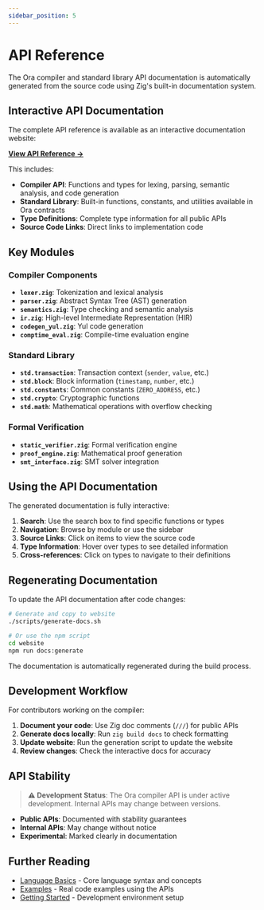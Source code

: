 ```yaml
---
sidebar_position: 5
---
```


# API Reference

The Ora compiler and standard library API documentation is automatically generated from the source code using Zig's built-in documentation system.

## Interactive API Documentation

The complete API reference is available as an interactive documentation website:

**[View API Reference →](/api-docs/)**

This includes:

- **Compiler API**: Functions and types for lexing, parsing, semantic analysis, and code generation
- **Standard Library**: Built-in functions, constants, and utilities available in Ora contracts
- **Type Definitions**: Complete type information for all public APIs
- **Source Code Links**: Direct links to implementation code

## Key Modules

### Compiler Components

- **`lexer.zig`**: Tokenization and lexical analysis
- **`parser.zig`**: Abstract Syntax Tree (AST) generation
- **`semantics.zig`**: Type checking and semantic analysis
- **`ir.zig`**: High-level Intermediate Representation (HIR)
- **`codegen_yul.zig`**: Yul code generation
- **`comptime_eval.zig`**: Compile-time evaluation engine

### Standard Library

- **`std.transaction`**: Transaction context (`sender`, `value`, etc.)
- **`std.block`**: Block information (`timestamp`, `number`, etc.)
- **`std.constants`**: Common constants (`ZERO_ADDRESS`, etc.)
- **`std.crypto`**: Cryptographic functions
- **`std.math`**: Mathematical operations with overflow checking

### Formal Verification

- **`static_verifier.zig`**: Formal verification engine
- **`proof_engine.zig`**: Mathematical proof generation
- **`smt_interface.zig`**: SMT solver integration

## Using the API Documentation

The generated documentation is fully interactive:

1. **Search**: Use the search box to find specific functions or types
2. **Navigation**: Browse by module or use the sidebar
3. **Source Links**: Click on items to view the source code
4. **Type Information**: Hover over types to see detailed information
5. **Cross-references**: Click on types to navigate to their definitions

## Regenerating Documentation

To update the API documentation after code changes:

```bash
# Generate and copy to website
./scripts/generate-docs.sh

# Or use the npm script
cd website
npm run docs:generate
```

The documentation is automatically regenerated during the build process.

## Development Workflow

For contributors working on the compiler:

1. **Document your code**: Use Zig doc comments (`///`) for public APIs
2. **Generate docs locally**: Run `zig build docs` to check formatting
3. **Update website**: Run the generation script to update the website
4. **Review changes**: Check the interactive docs for accuracy

## API Stability

> **⚠️ Development Status**: The Ora compiler API is under active development. Internal APIs may change between versions.

- **Public APIs**: Documented with stability guarantees
- **Internal APIs**: May change without notice  
- **Experimental**: Marked clearly in documentation

## Further Reading

- [Language Basics](./language-basics) - Core language syntax and concepts
- [Examples](./examples) - Real code examples using the APIs
- [Getting Started](./getting-started) - Development environment setup 
